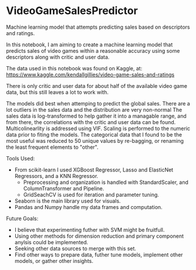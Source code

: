 # VideoGameSalesPredictor
Machine learning model that attempts predicting sales based on descriptors and ratings.

In this notebook, I am aiming to create a machine learning model that predicts sales of video games within a reasonable accuracy
using some descriptors along with critic and user data. 

The data used in this notebook was found on Kaggle, at: 
  https://www.kaggle.com/kendallgillies/video-game-sales-and-ratings
  
There is only critic and user data for about half of the available video game data, but this still leaves a lot to work with.

The models did best when attemping to predict the global sales. There are a lot outliers in the sales data and the 
distribution are very non-normal The sales data is log-transformed to help gather it into a managable range, and
from there, the correlations with the critic and user data can be found. Multicolinearlity is addressed using VIF.
Scaling is performed to the numeric data prior to fiting the models. The categorical data that I found to be the
most useful was reduced to 50 unique values by re-bagging, or renaming the least frequent elements to  "other".

Tools Used:
 - From scikit-learn I used XGBoost Regressor, Lasso and ElasticNet Regressors, and a KNN Regressor. 
   - Preprocessing and organization is handled with StandardScaler, and ColumnTransformer and Pipeline.
   - GridSeachCV is used for iteration and parameter tuning.  
 - Seaborn is the main library used for visuals. 
 - Pandas and Numpy handle my data frames and computation. 

Future Goals:
 - I believe that experimenting futher with SVM might be fruitfull. 
 - Using other methods for dimension reduction and primary component anylsis could be implemented. 
 - Seeking other data sources to merge with this set.
 - Find other ways to prepare data, futher tune models, implement other models, or gather other insights.
 


